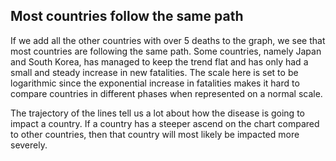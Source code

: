 ## Most countries follow the same path
If we add all the other countries with over 5 deaths to the graph, we see that most countries are following the same path.
Some countries, namely Japan and South Korea, has managed to keep the trend flat and has only had a small and steady increase in new fatalities.
The scale here is set to be logarithmic since the exponential increase in fatalities makes it hard to compare countries in different phases when represented on a normal scale.  

The trajectory of the lines tell us a lot about how the disease is going to impact a country.
If a country has a steeper ascend on the chart compared to other countries, then that country will most likely be impacted more severely.